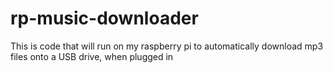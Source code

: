 # rp-music-downloader
This is code that will run on my raspberry pi to automatically download mp3 files onto a USB drive, when plugged in
